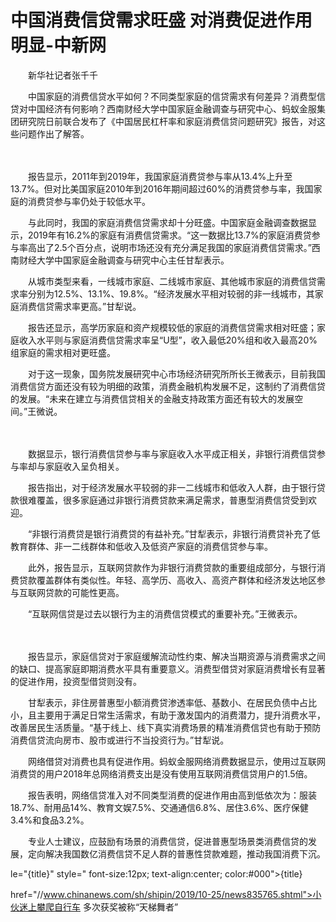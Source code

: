 # 中国消费信贷需求旺盛 对消费促进作用明显-中新网

　　新华社记者张千千

　　中国家庭的消费信贷水平如何？不同类型家庭的信贷需求有何差异？消费型信贷对中国经济有何影响？西南财经大学中国家庭金融调查与研究中心、蚂蚁金服集团研究院日前联合发布了《中国居民杠杆率和家庭消费信贷问题研究》报告，对这些问题作出了解答。

　　

　　报告显示，2011年到2019年，我国家庭消费贷参与率从13.4%上升至13.7%。但对比美国家庭2010年到2016年期间超过60%的消费贷参与率，我国家庭的消费贷参与率仍处于较低水平。

　　与此同时，我国的家庭消费信贷需求却十分旺盛。中国家庭金融调查数据显示，2019年有16.2%的家庭有消费信贷需求。“这一数据比13.7%的家庭消费贷参与率高出了2.5个百分点，说明市场还没有充分满足我国的家庭消费信贷需求。”西南财经大学中国家庭金融调查与研究中心主任甘犁表示。

　　从城市类型来看，一线城市家庭、二线城市家庭、其他城市家庭的消费信贷需求率分别为12.5%、13.1%、19.8%。“经济发展水平相对较弱的非一线城市，其家庭消费信贷需求率更高。”甘犁说。

　　报告还显示，高学历家庭和资产规模较低的家庭的消费信贷需求相对旺盛；家庭收入水平则与家庭消费信贷需求率呈“U型”，收入最低20%组和收入最高20%组家庭的需求相对更旺盛。

　　对于这一现象，国务院发展研究中心市场经济研究所所长王微表示，目前我国消费信贷方面还没有较为明细的政策，消费金融机构发展不足，这制约了消费信贷的发展。“未来在建立与消费信贷相关的金融支持政策方面还有较大的发展空间。”王微说。

　　

　　数据显示，银行消费信贷参与率与家庭收入水平成正相关，非银行消费信贷参与率却与家庭收入呈负相关。

　　报告指出，对于经济发展水平较弱的非一二线城市和低收入人群，由于银行贷款很难覆盖，很多家庭通过非银行消费贷款来满足需求，普惠型消费信贷受到欢迎。

　　“非银行消费贷是银行消费贷的有益补充。”甘犁表示，非银行消费贷补充了低教育群体、非一二线群体和低收入及低资产家庭的消费信贷参与率。

　　此外，报告显示，互联网贷款作为非银行消费贷款的重要组成部分，与银行消费贷款覆盖群体有类似性。年轻、高学历、高收入、高资产群体和经济发达地区参与互联网贷款的可能性更高。

　　“互联网信贷是过去以银行为主的消费信贷模式的重要补充。”王微表示。

　　

　　报告显示，家庭信贷对于家庭缓解流动性约束、解决当期资源与消费需求之间的缺口、提高家庭即期消费水平具有重要意义。消费型借贷对家庭消费增长有显著的促进作用，投资型借贷则没有。

　　甘犁表示，非住房普惠型小额消费贷渗透率低、基数小、在居民负债中占比小，且主要用于满足日常生活需求，有助于激发国内的消费潜力，提升消费水平，改善居民生活质量。“基于线上、线下真实消费场景的精准消费信贷也有助于预防消费信贷流向房市、股市或进行不当投资行为。”甘犁说。

　　网络借贷对消费也具有促进作用。蚂蚁金服网络消费数据显示，使用过互联网消费贷的用户2018年总网络消费支出是没有使用互联网消费信贷用户的1.5倍。

　　报告表明，网络信贷准入对不同类型消费的促进作用由高到低依次为：服装18.7%、耐用品14%、教育文娱7.5%、交通通信6.8%、居住3.6%、医疗保健3.4%和食品3.2%。

　　专业人士建议，应鼓励有场景的消费信贷，促进普惠型场景类消费信贷的发展，定向解决我国数亿消费信贷不足人群的普惠性贷款难题，推动我国消费下沉。

le="{title}" style=" font-size:12px; text-align:center; color:#000">{title}

href="//www.chinanews.com/sh/shipin/2019/10-25/news835765.shtml">小伙迷上攀爬自行车 多次获奖被称“天梯舞者”
